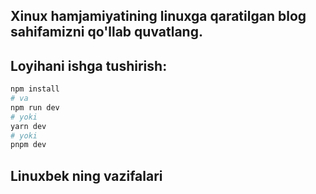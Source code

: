 ## Xinux hamjamiyatining linuxga qaratilgan blog sahifamizni qo'llab quvatlang.

## Loyihani ishga tushirish:

```bash
npm install
# va
npm run dev
# yoki
yarn dev
# yoki
pnpm dev
```
## Linuxbek ning vazifalari
